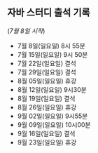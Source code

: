 ## 자바 스터디 출석 기록 
(*7월 8일 시작*)

- 7월 8일(일요일) 8시 55분
- 7월 15일(일요일) 9시 50분
- 7월 22일(일요일) 결석
- 7월 29일(일요일) 결석
- 8월 05일(일요일) 휴강
- 8월 12일(일요일) 9시30분
- 8월 19일(일요일) 결석
- 8월 26일(일요일) 휴강
- 9월 02일(일요일) 9시55분
- 9월 09일(일요일) 10시00분
- 9월 16일(일요일) 결석
- 9월 23일(일요일) 휴강